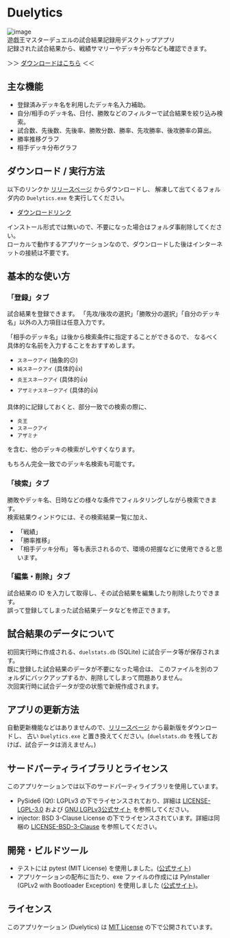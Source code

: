 # Duelytics
![image](https://gitlab.com/-/project/69909365/uploads/49c9b4fe442cbfeeeb67bf325eca36df/image.png)  
遊戯王マスターデュエルの試合結果記録用デスクトップアプリ  
記録された試合結果から、戦績サマリーやデッキ分布なども確認できます。  

＞＞ [ダウンロードはこちら](https://gitlab.com/-/project/69909365/uploads/c728266eeaa5a846b109cb592577b351/duelytics-v1-0-beta.zip) ＜＜


## 主な機能
- 登録済みデッキ名を利用したデッキ名入力補助。
- 自分/相手のデッキ名、日付、勝敗などのフィルターで試合結果を絞り込み検索。
- 試合数、先後数、先後率、勝敗分数、勝率、先攻勝率、後攻勝率の算出。
- 勝率推移グラフ
- 相手デッキ分布グラフ


## ダウンロード / 実行方法
以下のリンクか [リリースページ](https://gitlab.com/S-Del/duelytics/-/releases) からダウンロードし、
解凍して出てくるフォルダ内の `Duelytics.exe` を実行してください。
- [ダウンロードリンク](https://gitlab.com/-/project/69909365/uploads/c728266eeaa5a846b109cb592577b351/duelytics-v1-0-beta.zip)

インストール形式では無いので、不要になった場合はフォルダ事削除してください。  
ローカルで動作するアプリケーションなので、ダウンロードした後はインターネットの接続は不要です。


## 基本的な使い方
### 「登録」タブ
試合結果を登録できます。
「先攻/後攻の選択」「勝敗分の選択」「自分のデッキ名」以外の入力項目は任意入力です。  

「相手のデッキ名」は後から検索条件に指定することができるので、
なるべく具体的な名前を入力することをおすすめします。  
- `スネークアイ` (抽象的😕)
- `純スネークアイ` (具体的👍)
- `炎王スネークアイ` (具体的👍)
- `アザミナスネークアイ` (具体的👍)

具体的に記録しておくと、部分一致での検索の際に、
- `炎王`
- `スネークアイ`
- `アザミナ`

を含む、他のデッキの検索がしやすくなります。

もちろん完全一致でのデッキ名検索も可能です。
### 「検索」タブ
勝敗やデッキ名、日時などの様々な条件でフィルタリングしながら検索できます。  
検索結果ウィンドウには、その検索結果一覧に加え、
- 「戦績」
- 「勝率推移」
- 「相手デッキ分布」
等も表示されるので、環境の把握などに使用できると思います。
### 「編集・削除」タブ
試合結果の ID を入力して取得し、その試合結果を編集したり削除したりできます。  
誤って登録してしまった試合結果データなどを修正できます。


## 試合結果のデータについて
初回実行時に作成される、`duelstats.db` (SQLite) に試合データ等が保存されます。  
既に登録した試合結果のデータが不要になった場合は、
このファイルを別のフォルダにバックアップするか、削除してしまって問題ありません。  
次回実行時に試合データが空の状態で新規作成されます。  


## アプリの更新方法
自動更新機能などはありませんので、[リリースページ](https://gitlab.com/S-Del/duelytics/-/releases) から最新版をダウンロードし、
古い `Duelytics.exe` と置き換えてください。(`duelstats.db` を残しておけば、試合データは消えません。)


## サードパーティライブラリとライセンス
このアプリケーションでは以下のサードパーティライブラリを使用しています。
- PySide6 (Qt): LGPLv3 の下でライセンスされており、詳細は [LICENSE-LGPL-3.0](./LICENSE-LGPL-3.0) および [GNU LGPLv3公式サイト](https://www.gnu.org/licenses/lgpl-3.0.txt) を参照してください。
- injector: BSD 3-Clause License の下でライセンスされています。詳細は同梱の [LICENSE-BSD-3-Clause](./LICENSE-BSD-3-Clause) を参照してください。


## 開発・ビルドツール
- テストには pytest (MIT License) を使用しました。([公式サイト](https://docs.pytest.org))
- アプリケーションの配布に当たり、exe ファイルの作成には PyInstaller (GPLv2 with Bootloader Exception) を使用しました ([公式サイト](https://pyinstaller.org/))。


## ライセンス
このアプリケーション (Duelytics) は [MIT License](./LICENSE) の下で公開されています。
